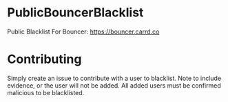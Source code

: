 # PublicBouncerBlacklist
Public Blacklist For Bouncer: https://bouncer.carrd.co

# Contributing
Simply create an issue to contribute with a user to blacklist. Note to include evidence, or the user will not be added. All added users must be confirmed malicious to be blacklisted.

